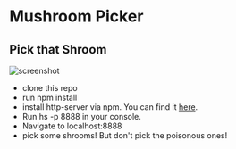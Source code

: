 # Mushroom Picker

## Pick that Shroom

![screenshot](https://i.ibb.co/nM3DSh4/Screen-Shot-2020-05-20-at-18-01-07.png)

* clone this repo
* run npm install 
* install http-server via npm. You can find it [here](https://www.npmjs.com/get-npm).
* Run hs -p 8888 in your console.
* Navigate to localhost:8888
* pick some shrooms! But don't pick the poisonous ones!
